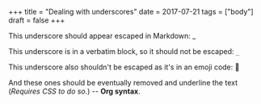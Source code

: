 +++
title = "Dealing with underscores"
date = 2017-07-21
tags = ["body"]
draft = false
+++

This underscore should appear escaped in Markdown: \_

This underscore is in a verbatim block, so it should not be escaped:
`_`

This underscore also shouldn't be escaped as it's in an emoji
code: :raised_hands:

And these ones should be eventually removed and <span class="underline">underline</span> the text
(_Requires CSS to do so._) -- **Org syntax**.
